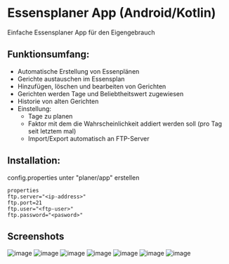 # Essensplaner App (Android/Kotlin)

Einfache Essensplaner App für den Eigengebrauch

## Funktionsumfang:
- Automatische Erstellung von Essenplänen
- Gerichte austauschen im Essensplan
- Hinzufügen, löschen und bearbeiten von Gerichten
- Gerichten werden Tage und Beliebtheitswert zugewiesen
- Historie von alten Gerichten
- Einstellung:
  - Tage zu planen
  -  Faktor mit dem die Wahrscheinlichkeit addiert werden soll (pro Tag seit letztem mal)
  -  Import/Export automatisch an FTP-Server

## Installation:
config.properties unter "planer/app" erstellen

```
properties
ftp.server="<ip-address>"
ftp.port=21
ftp.user="<ftp-user>"
ftp.password="<pasword>"
```

## Screenshots
![image](https://github.com/user-attachments/assets/39a839e8-216b-4a9e-95bf-e1055647b7ab)
![image](https://github.com/user-attachments/assets/7252b0fc-eb2c-4292-997e-a23fe825c0bc)
![image](https://github.com/user-attachments/assets/b49c4c19-396e-4ae8-abec-85252cb18a6a)
![image](https://github.com/user-attachments/assets/42669045-a81c-485a-b5e2-dd5edf23be1e)
![image](https://github.com/user-attachments/assets/db1ba4e4-1926-4299-ab41-7bd2ff89b521)
![image](https://github.com/user-attachments/assets/3d14780a-9d58-413a-b844-c19cc3da0711)
![image](https://github.com/user-attachments/assets/da9e5aad-b982-4668-b073-ed6125682236)
